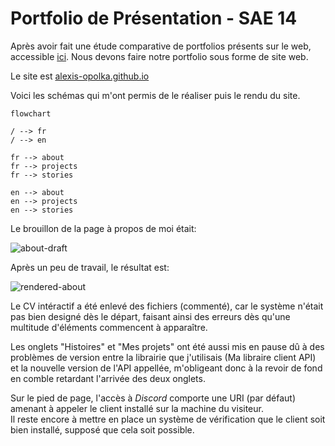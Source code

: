 # Portfolio de Présentation - SAE 14

Après avoir fait une étude comparative de portfolios présents sur le web, accessible [ici](./src/etude-comparative-sae-14.pdf). Nous devons faire notre portfolio sous forme de site web.

Le site est [alexis-opolka.github.io](https://alexis-opolka.github.io)

Voici les schémas qui m'ont permis de le réaliser puis le rendu du site.

```mermaid
flowchart

/ --> fr
/ --> en

fr --> about
fr --> projects
fr --> stories

en --> about
en --> projects
en --> stories

```

Le brouillon de la page à propos de moi était:

![about-draft](./src/PNG/about-page-draft.png)

Après un peu de travail, le résultat est:

![rendered-about](./src/PNG/rendered-page.png)

Le CV intéractif a été enlevé des fichiers (commenté), car le système n'était
pas bien designé dès le départ, faisant ainsi des erreurs dès qu'une multitude
d'éléments commencent à apparaître.

Les onglets "Histoires" et "Mes projets" ont été aussi mis en pause dû à des problèmes
de version entre la librairie que j'utilisais (Ma libraire client API) et
la nouvelle version de l'API appellée, m'obligeant donc à la revoir de fond en
comble retardant l'arrivée des deux onglets.

Sur le pied de page, l'accès à *Discord* comporte une URI (par défaut) amenant à appeler le client installé sur la machine du visiteur.  
Il reste encore à mettre en place un système de vérification que le client soit bien installé, supposé que cela soit possible.
